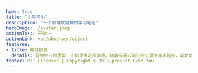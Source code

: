 ```yaml
---
home: true
title: "小平不小"
description: "一个前端攻城狮的学习笔记"
heroImage: ./avatar.jpeg
actionText: 开始 →
actionLink: vue/observer/object
features:
- title: 网站初衷
  details: 吾尝终日而思矣，不如须臾之所学也。随着有道云笔记的记录的越来越多，突发奇想将自己学习的一些笔记整理分享出来。如果您发现中间有错误的地方，欢迎邮件联系：1210774823@qq.com。谢谢🙏！
footer: MIT Licensed | Copyright © 2018-present Evan You
---
```



